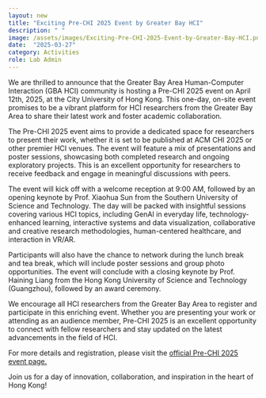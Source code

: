 ```yaml
---
layout: new
title: "Exciting Pre-CHI 2025 Event by Greater Bay HCI"
description: " "
image: /assets/images/Exciting-Pre-CHI-2025-Event-by-Greater-Bay-HCI.png
date:  "2025-03-27"
category: Activities
role: Lab Admin
---
```

We are thrilled to announce that the Greater Bay Area Human-Computer Interaction (GBA HCI) community is hosting a Pre-CHI 2025 event on April 12th, 2025, at the City University of Hong Kong. This one-day, on-site event promises to be a vibrant platform for HCI researchers from the Greater Bay Area to share their latest work and foster academic collaboration.

The Pre-CHI 2025 event aims to provide a dedicated space for researchers to present their work, whether it is set to be published at ACM CHI 2025 or other premier HCI venues. The event will feature a mix of presentations and poster sessions, showcasing both completed research and ongoing exploratory projects. This is an excellent opportunity for researchers to receive feedback and engage in meaningful discussions with peers.

The event will kick off with a welcome reception at 9:00 AM, followed by an opening keynote by Prof. Xiaohua Sun from the Southern University of Science and Technology. The day will be packed with insightful sessions covering various HCI topics, including GenAI in everyday life, technology-enhanced learning, interactive systems and data visualization, collaborative and creative research methodologies, human-centered healthcare, and interaction in VR/AR.

Participants will also have the chance to network during the lunch break and tea break, which will include poster sessions and group photo opportunities. The event will conclude with a closing keynote by Prof. Haining Liang from the Hong Kong University of Science and Technology (Guangzhou), followed by an award ceremony.

We encourage all HCI researchers from the Greater Bay Area to register and participate in this enriching event. Whether you are presenting your work or attending as an audience member, Pre-CHI 2025 is an excellent opportunity to connect with fellow researchers and stay updated on the latest advancements in the field of HCI.

For more details and registration, please visit the [official Pre-CHI 2025 event page.](https://gbahci.com/prechi2025/)

Join us for a day of innovation, collaboration, and inspiration in the heart of Hong Kong!